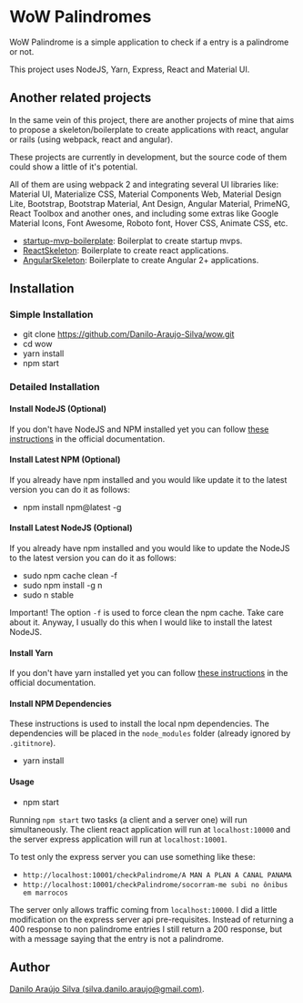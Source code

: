 # WoW Palindromes

WoW Palindrome is a simple application to check if a entry is a palindrome or not.

This project uses NodeJS, Yarn, Express, React and Material UI.

## Another related projects
In the same vein of this project, there are another projects of mine that aims to propose
a skeleton/boilerplate to create applications with react, angular or rails (using webpack, react and angular).

These projects are currently in development, but the source code of them could show a little of it's
potential.

All of them are using webpack 2 and integrating several UI libraries like: Material UI,
Materialize CSS, Material Components Web, Material Design Lite, Bootstrap, Bootstrap Material, Ant Design, Angular Material, PrimeNG, React Toolbox and another ones, and including some extras like Google Material Icons, Font Awesome, Roboto font, Hover CSS, Animate CSS, etc.

- [startup-mvp-boilerplate](https://github.com/Danilo-Araujo-Silva/startup-mvp-boilerplate/tree/dev/server/ruby/rails/startup-mvp-boilerplate-rails/app/assets/javascripts): Boilerplat to create startup mvps.
- [ReactSkeleton](https://github.com/Danilo-Araujo-Silva/ReactSkeleton/tree/dev/src/model/react/component): Boilerplate to create react applications.
- [AngularSkeleton](https://github.com/Danilo-Araujo-Silva/AngularSkeleton/tree/cli/src/js/main): Boilerplate to create Angular 2+ applications.

## Installation

### Simple Installation
- git clone https://github.com/Danilo-Araujo-Silva/wow.git
- cd wow
- yarn install
- npm start

### Detailed Installation

#### Install NodeJS (Optional)
If you don't have NodeJS and NPM installed yet you can follow
[these instructions](https://nodejs.org/en/download/package-manager/) in the
official documentation.

#### Install Latest NPM (Optional)
If you already have npm installed and you would like update it to the latest
version you can do it as follows:

- npm install npm@latest -g

#### Install Latest NodeJS (Optional)
If you already have npm installed and you would like to update the NodeJS to the
latest version you can do it as follows:

- sudo npm cache clean -f
- sudo npm install -g n
- sudo n stable

Important! The option `-f` is used to force clean the npm cache. Take care about it.
Anyway, I usually do this when I would like to install the latest NodeJS.

#### Install Yarn
If you don't have yarn installed yet you can follow [these instructions](https://yarnpkg.com/lang/en/docs/install/) in the official documentation.

#### Install NPM Dependencies
These instructions is used to install the local npm dependencies. The dependencies
will be placed in the `node_modules` folder (already ignored by `.gititnore`).

- yarn install

#### Usage

- npm start

Running `npm start` two tasks (a client and a server one) will run simultaneously.
The client react application will run at `localhost:10000` and the server express
application will run at `localhost:10001`.

To test only the express server you can use something like these:
- `http://localhost:10001/checkPalindrome/A MAN A PLAN A CANAL PANAMA`
- `http://localhost:10001/checkPalindrome/socorram-me subi no ônibus em marrocos`

The server only allows traffic coming from `localhost:10000`.
I did a little modification on the express server api pre-requisites. Instead of returning
a 400 response to non palindrome entries I still return a 200 response, but with
a message saying that the entry is not a palindrome.

## Author
[Danilo Araújo Silva (silva.danilo.araujo@gmail.com)](https://docs.google.com/document/d/1jcflnEmzOL6t-LWoXQrx0mbNNaSoyA8n9F30msUXMuc#).
